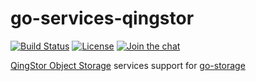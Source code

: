 # go-services-qingstor

[![Build Status](https://github.com/aos-dev/go-service-qingstor/workflows/Unit%20Test/badge.svg?branch=master)](https://github.com/aos-dev/go-service-qingstor/actions?query=workflow%3A%22Unit+Test%22)
[![License](https://img.shields.io/badge/license-apache%20v2-blue.svg)](https://github.com/Xuanwo/storage/blob/master/LICENSE)
[![Join the chat](https://img.shields.io/badge/chat-online-blue?style=flat&logo=zulip)](https://aos-dev.zulipchat.com/join/c3sqj64sp53tlau7oojg3yll/)

[QingStor Object Storage](https://www.qingcloud.com/products/objectstorage/) services support for [go-storage](https://github.com/aos-dev/go-storage)
